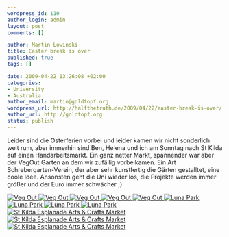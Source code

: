 ```yaml
--- 
wordpress_id: 110
author_login: admin
layout: post
comments: []

author: Martin Lowinski
title: Easter break is over
published: true
tags: []

date: 2009-04-22 13:26:08 +02:00
categories: 
- University
- Australia
author_email: martin@goldtopf.org
wordpress_url: http://halfthetruth.de/2009/04/22/easter-break-is-over/
author_url: http://goldtopf.org
status: publish
---
```

Leider sind die Osterferien vorbei und leider kamen wir nicht sonderlich weit rum, aber immerhin sind Ben, Helena und ich am Sonntag nach St Kilda auf einen Handarbeitsmarkt. Ein ganz netter Markt, spannender war aber der VegOut Garten an dem wir zuf&auml;llig vorbeikamen. Ein Art Schrebergarten-Verein, der aber sehr kunstfertig die G&auml;rten gestalltet, eine coole Idee.
Ansonsten geht die Uni wieder los, die Projekte werden immer gr&ouml;&szlig;er und der Euro immer schw&auml;cher ;)
<div class="flickrset"><a title="Veg Out" rel="lightbox[Australia]" href="http://farm4.static.flickr.com/3590/3458701612_f1cc2b1ff5.jpg"><img src="http://farm4.static.flickr.com/3590/3458701612_f1cc2b1ff5_s.jpg" alt="Veg Out" /></a><a title="Veg Out" rel="lightbox[Australia]" href="http://farm4.static.flickr.com/3588/3458697648_386b7356ff.jpg"> <img src="http://farm4.static.flickr.com/3588/3458697648_386b7356ff_s.jpg" alt="Veg Out" /></a><a title="Veg Out" rel="lightbox[Australia]" href="http://farm4.static.flickr.com/3534/3458693448_6877051559.jpg"> <img src="http://farm4.static.flickr.com/3534/3458693448_6877051559_s.jpg" alt="Veg Out" /></a><a title="Veg Out" rel="lightbox[Australia]" href="http://farm4.static.flickr.com/3563/3457873385_f4aea10199.jpg"> <img src="http://farm4.static.flickr.com/3563/3457873385_f4aea10199_s.jpg" alt="Veg Out" /></a><a title="Veg Out" rel="lightbox[Australia]" href="http://farm4.static.flickr.com/3644/3458686022_812deff869.jpg"> <img src="http://farm4.static.flickr.com/3644/3458686022_812deff869_s.jpg" alt="Veg Out" /></a><a title="Luna Park" rel="lightbox[Australia]" href="http://farm4.static.flickr.com/3664/3457800033_dd01e1caa1.jpg"> <img src="http://farm4.static.flickr.com/3664/3457800033_dd01e1caa1_s.jpg" alt="Luna Park" /></a><a title="Luna Park" rel="lightbox[Australia]" href="http://farm4.static.flickr.com/3513/3457795683_e5c77f4920.jpg"> <img src="http://farm4.static.flickr.com/3513/3457795683_e5c77f4920_s.jpg" alt="Luna Park" /></a><a title="Luna Park" rel="lightbox[Australia]" href="http://farm4.static.flickr.com/3610/3458607592_b853c96e84.jpg"> <img src="http://farm4.static.flickr.com/3610/3458607592_b853c96e84_s.jpg" alt="Luna Park" /></a><a title="Luna Park" rel="lightbox[Australia]" href="http://farm4.static.flickr.com/3480/3457786533_d3115a94cf.jpg"> <img src="http://farm4.static.flickr.com/3480/3457786533_d3115a94cf_s.jpg" alt="Luna Park" /></a><a title="St Kilda Esplanade Arts &amp; Crafts Market" rel="lightbox[Australia]" href="http://farm4.static.flickr.com/3553/3457766299_3bec173c19.jpg"> <img src="http://farm4.static.flickr.com/3553/3457766299_3bec173c19_s.jpg" alt="St Kilda Esplanade Arts &amp; Crafts Market" /></a> <a title="St Kilda Esplanade Arts &amp; Crafts Market" rel="lightbox[Australia]" href="http://farm4.static.flickr.com/3641/3458578034_04aab0795f.jpg"><img src="http://farm4.static.flickr.com/3641/3458578034_04aab0795f_s.jpg" alt="St Kilda Esplanade Arts &amp; Crafts Market" /></a><a title="St Kilda Esplanade Arts &amp; Crafts Market" rel="lightbox[Australia]" href="http://farm4.static.flickr.com/3524/3457769675_ca8a58c80e.jpg"> <img src="http://farm4.static.flickr.com/3524/3457769675_ca8a58c80e_s.jpg" alt="St Kilda Esplanade Arts &amp; Crafts Market" /></a></div>
